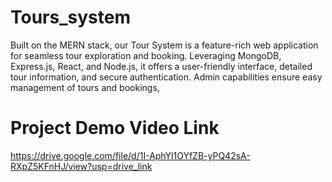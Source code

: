 <h1>Tours_system</h1>


Built on the MERN stack, our Tour System is a feature-rich web application for seamless tour exploration and booking. Leveraging MongoDB, Express.js, React, and Node.js, it offers a user-friendly interface, detailed tour information, and secure authentication. Admin capabilities ensure easy management of tours and bookings,


<h1>Project Demo Video Link </h1>


https://drive.google.com/file/d/1I-AphYl1OYfZB-yPQ42sA-RXpZ5KFnHJ/view?usp=drive_link

